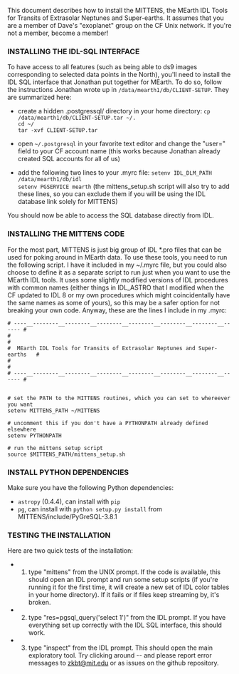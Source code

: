 This document describes how to install the MITTENS, the MEarth IDL Tools for Transits of Extrasolar Neptunes and Super-earths. It assumes that you are a member of Dave's "exoplanet" group on the CF Unix network. If you're not a member, become a member!


### INSTALLING THE IDL-SQL INTERFACE

To have access to all features (such as being able to ds9 images corresponding to selected data points in the North), you'll need to install the IDL SQL interface that Jonathan put together for MEarth. To do so, follow the instructions Jonathan wrote up in `/data/mearth1/db/CLIENT-SETUP`. They are summarized here:

* create a hidden .postgressql/ directory in your home directory:
`cp /data/mearth1/db/CLIENT-SETUP.tar ~/.`  
`cd ~/`  
`tar -xvf CLIENT-SETUP.tar`  

* open `~/.postgresql` in your favorite text editor and change the "user=" field to your CF account name (this works because Jonathan already created SQL accounts for all of us)

* add the following two lines to your .myrc file:
`setenv IDL_DLM_PATH /data/mearth1/db/idl`  
`setenv PGSERVICE mearth`
(the mittens_setup.sh script will also try to add these lines, so you can exclude them if you will be using the IDL database link solely for MITTENS)

You should now be able to access the SQL database directly from IDL.


### INSTALLING THE MITTENS CODE

For the most part, MITTENS is just big group of IDL *.pro files that can be used for poking around in MEarth data. To use these tools, you need to run the following script. I have it included in my ~/.myrc file, but you could also choose to define it as a separate script to run just when you want to use the MEarth IDL tools. It uses some slightly modified versions of IDL procedures with common names (either things in IDL_ASTRO that I modified when the CF updated to IDL 8 or my own procedures which might coincidentally have the same names as some of yours), so this may be a safer option for not breaking your own code. Anyway, these are the lines I include in my .myrc:

    # ----__--------__--------__--------__--------__--------__--------__------ #
    #                                                                          #
    #  MEarth IDL Tools for Transits of Extrasolar Neptunes and Super-earths   #
    #                                                                          #
    # ----__--------__--------__--------__--------__--------__--------__------ #


    # set the PATH to the MITTENS routines, which you can set to whereever you want
    setenv MITTENS_PATH ~/MITTENS

    # uncomment this if you don't have a PYTHONPATH already defined elsewhere
    setenv PYTHONPATH

    # run the mittens setup script
    source $MITTENS_PATH/mittens_setup.sh


### INSTALL PYTHON DEPENDENCIES

Make sure you have the following Python dependencies:

* `astropy` (0.4.4), can install with `pip`
* `pg`, can install with `python setup.py install` from MITTENS/include/PyGreSQL-3.8.1


### TESTING THE INSTALLATION
Here are two quick tests of the installation:

* 1) type "mittens" from the UNIX prompt. If the code is available, this should open an IDL prompt and run some setup scripts (if you're running it for the first time, it will create a new set of IDL color tables in your home directory). If it fails or if files keep streaming by, it's broken.

* 2) type "res=pgsql_query('select 1')" from the IDL prompt. If you have everything set up correctly with the IDL SQL interface, this should work.

* 3) type "inspect" from the IDL prompt. This should open the main exploratory tool. Try clicking around -- and please report error messages to zkbt@mit.edu or as issues on the github repository.
